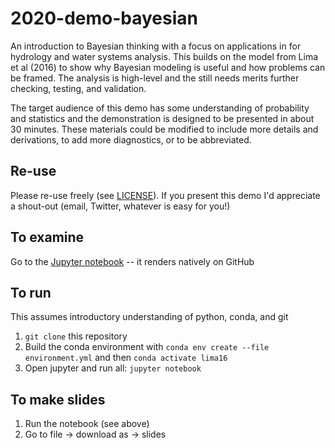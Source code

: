 # 2020-demo-bayesian

An introduction to Bayesian thinking with a focus on applications in for hydrology and water systems analysis.
This builds on the model from Lima et al (2016) to show why Bayesian modeling is useful and how problems can be framed.
The analysis is high-level and the still needs merits further checking, testing, and validation.

The target audience of this demo has some understanding of probability and statistics and the demonstration is designed to be presented in about 30 minutes.
These materials could be modified to include more details and derivations, to add more diagnostics, or to be abbreviated.

## Re-use

Please re-use freely (see [LICENSE](LICENSE)).
If you present this demo I'd appreciate a shout-out (email, Twitter, whatever is easy for you!)

## To examine

Go to the [Jupyter notebook](bayesian-modeling-demo) -- it renders natively on GitHub

## To run

This assumes introductory understanding of python, conda, and git

1. `git clone` this repository
1. Build the conda environment with `conda env create --file environment.yml` and then `conda activate lima16`
1. Open jupyter and run all: `jupyter notebook`

## To make slides

1. Run the notebook (see above)
2. Go to file -> download as -> slides
